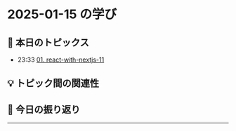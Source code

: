 # 2025-01-15 の学び

## 📝 本日のトピックス

- 23:33 [01. react-with-nextjs-11](./01-react-with-nextjs-11/)

## 💡 トピック間の関連性

## 📌 今日の振り返り

---